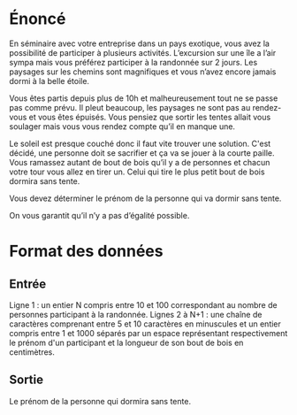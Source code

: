 # Énoncé

En séminaire avec votre entreprise dans un pays exotique, vous avez la possibilité de participer à plusieurs activités. L’excursion sur une île a l’air sympa mais vous préférez participer à la randonnée sur 2 jours. Les paysages sur les chemins sont magnifiques et vous n’avez encore jamais dormi à la belle étoile.

Vous êtes partis depuis plus de 10h et malheureusement tout ne se passe pas comme prévu. Il pleut beaucoup, les paysages ne sont pas au rendez-vous et vous êtes épuisés. Vous pensiez que sortir les tentes allait vous soulager mais vous vous rendez compte qu’il en manque une.

Le soleil est presque couché donc il faut vite trouver une solution. C'est décidé, une personne doit se sacrifier et ça va se jouer à la courte paille. Vous ramassez autant de bout de bois qu’il y a de personnes et chacun votre tour vous allez en tirer un. Celui qui tire le plus petit bout de bois dormira sans tente.

Vous devez déterminer le prénom de la personne qui va dormir sans tente.

On vous garantit qu’il n’y a pas d’égalité possible.


# Format des données

## Entrée

Ligne 1 : un entier N compris entre 10 et 100 correspondant au nombre de personnes participant à la randonnée.
Lignes 2 à N+1 : une chaîne de caractères comprenant entre 5 et 10 caractères en minuscules et un entier compris entre 1 et 1000 séparés par un espace représentant respectivement le prénom d'un participant et la longueur de son bout de bois en centimètres.

## Sortie

Le prénom de la personne qui dormira sans tente.
